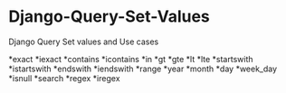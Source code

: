 # Django-Query-Set-Values
Django Query Set values and Use cases


*exact
*iexact
*contains
*icontains
*in
*gt
*gte
*lt
*lte
*startswith
*istartswith
*endswith
*iendswith
*range
*year
*month
*day
*week_day
*isnull
*search
*regex
*iregex
